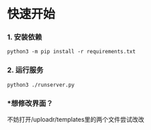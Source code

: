 # 快速开始

### 1. 安装依赖

```
python3 -m pip install -r requirements.txt
```

### 2. 运行服务

```
python3 ./runserver.py
```

### *想修改界面？

不妨打开/uploadr/templates里的两个文件尝试改改
